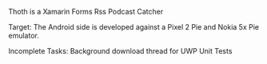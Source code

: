  Thoth is a Xamarin Forms Rss Podcast Catcher
 
 Target:
 The Android side is developed against a Pixel 2 Pie and Nokia 5x Pie emulator.
 
 Incomplete Tasks:
 Background download thread for UWP
 Unit Tests
 
 
